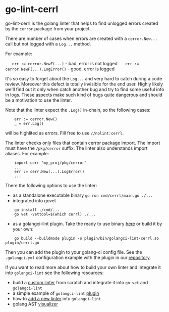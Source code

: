 # go-lint-cerrl

go-lint-cerrl is the golang linter that helps to find
unlogged errors created by the `cerror` package from your project.

There are number of cases when errors are created with a `cerror.New...` call
but not logged with a `Log...` method.

For example:

`   err := cerror.NewF(...)` - bad, error is not logged
`   err := cerror.NewF(...).LogError()` - good, error is logged

It's so easy to forget about the `Log...` and very hard to catch during
a code review. Moreover this defect is totally invisible for the end user.
Highly likely we'll find out it only when catch another bug and try to find
some useful info in logs. These aspects make such kind of bugs quite
dangerous and should be a motivation to use the linter.

Note that the linter expect the `.Log()` in-chain, so the following cases:
```
    err := cerror.New()
    _ = err.Log()
```
will be highlited as errors. Fill free to use `//nolint:cerrl`.

The linter checks only files that contain cerror package import.
The import must have the `/pkg/cerror` suffix.
The linter also understands import aliases. For example:
```
    import cerr "my_proj/pkg/cerror"
    ...
    err := cerr.New(...).LogError()
    ...
```

There the following options to use the linter:
- as a standalone executable binary `go run cmd/cerrl/main.go ./...`
- integrated into govet
```
    go install ./cmd/...
    go vet -vettool=$(which cerrl) ./...
```
- as a golangci-lint plugin. Take the ready to use binary [here](/plugin/bin)
or build it by your own:
```
    go build --buildmode plugin -o plugin/bin/golangci-lint-cerrl.so plugin/cerrl.go
```
Then you can add the plugin to your golang-ci config file.
See the `.golangci.yml` configuration example with the plugin in our [repository](.golangci.yml#L2).

If you want to read more about how to build your own linter
and integrate it into `golangci-lint` see the following resources:

- build a [custom linter](https://disaev.me/p/writing-useful-go-analysis-linter/#integrate-with-go-vet) from scratch and integrate it into `go vet` and `golangci-lint`
- a simple example of `golangci-lint` [plugin](https://github.com/golangci/example-plugin-linter)
- how to [add a new linter](https://golangci-lint.run/contributing/new-linters/) into `golangci-lint`
- golang AST [visualizer](http://goast.yuroyoro.net/)